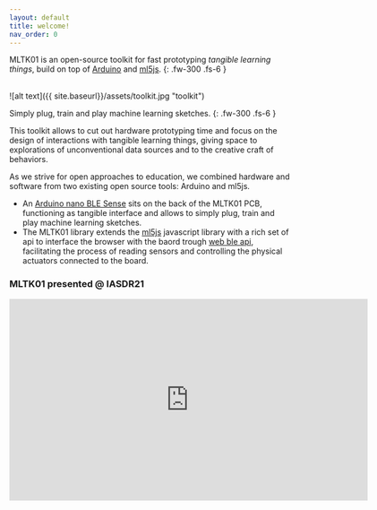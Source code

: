 ```yaml
---
layout: default
title: welcome!
nav_order: 0
---
```

MLTK01 is an open-source toolkit for fast prototyping _tangible learning things_, build on top of [Arduino](https://www.arduino.cc/) and [ml5js](https://ml5js.org/).
{: .fw-300 .fs-6 }

<br>
![alt text]({{ site.baseurl}}/assets/toolkit.jpg "toolkit")
<br>

Simply plug, train and play machine learning sketches.
{: .fw-300 .fs-6 }

This toolkit allows to cut out hardware prototyping time and <span class="highlight">focus on the design of interactions with tangible learning things</span>, giving space to explorations of unconventional data sources and to the creative craft of behaviors.

As we strive for open approaches to education, <span class="highlight">we combined hardware and software from two existing open source tools: Arduino and ml5js</span>.
- An [Arduino nano BLE Sense](https://store.arduino.cc/arduino-nano-33-ble-sense) sits on the back of the MLTK01 PCB, functioning as tangible interface and allows to simply plug, train and play machine learning sketches.
- The MLTK01 library extends the [ml5js](https://ml5js.org/) javascript library with a rich set of api to interface the browser with the baord trough [web ble api](https://webbluetoothcg.github.io/web-bluetooth/), facilitating the process of reading sensors and controlling the physical actuators connected to the board.

### MLTK01 presented @ IASDR21
<iframe src="https://player.vimeo.com/video/654463896?h=946aaf31ad" width="640" height="360" frameborder="0" allow="autoplay; fullscreen; picture-in-picture" allowfullscreen></iframe>
